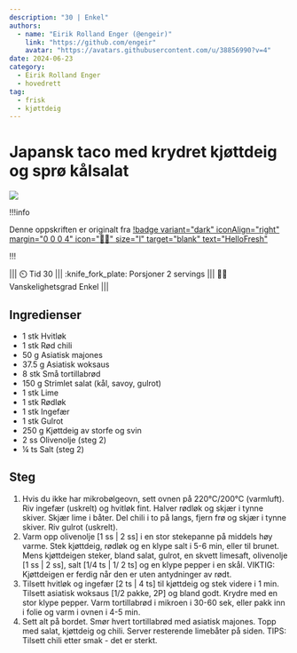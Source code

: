 ```yaml
---
description: "30 | Enkel"
authors:
  - name: "Eirik Rolland Enger (@engeir)"
    link: "https://github.com/engeir"
    avatar: "https://avatars.githubusercontent.com/u/38856990?v=4"
date: 2024-06-23
category:
  - Eirik Rolland Enger
  - hovedrett
tag:
  - frisk
  - kjøttdeig
---
```


# Japansk taco med krydret kjøttdeig og sprø kålsalat

![](/static/japansk-taco-med-krydret-kjottdeig-og-spro-kalsalat/japansk-taco-med-krydret-kjottdeig-og-spro-kalsalat.webp)

!!!info

Denne oppskriften er originalt fra
[!badge variant="dark" iconAlign="right" margin="0 0 0 4" icon=":cook:" size="l" target="blank" text="HelloFresh"](https://www.hellofresh.no/recipes/japansk-taco-65e08722acc901eff8e7bf02)

!!!

<!-- dprint-ignore-start -->
||| :timer_clock: Tid
30
||| :knife_fork_plate: Porsjoner
2 servings
||| :cook: Vanskelighetsgrad
Enkel
|||
<!-- dprint-ignore-end -->

## Ingredienser

- 1 stk Hvitløk
- 1 stk Rød chili
- 50 g Asiatisk majones
- 37.5 g Asiatisk woksaus
- 8 stk Små tortillabrød
- 150 g Strimlet salat (kål, savoy, gulrot)
- 1 stk Lime
- 1 stk Rødløk
- 1 stk Ingefær
- 1 stk Gulrot
- 250 g Kjøttdeig av storfe og svin
- 2 ss Olivenolje (steg 2)
- ¼ ts Salt (steg 2)

## Steg

1. Hvis du ikke har mikrobølgeovn, sett ovnen på 220°C/200°C (varmluft). Riv ingefær (uskrelt) og hvitløk fint. Halver rødløk og skjær i tynne skiver. Skjær lime i båter. Del chili i to på langs, fjern frø og skjær i tynne skiver. Riv gulrot (uskrelt).
2. Varm opp olivenolje [1 ss | 2 ss] i en stor stekepanne på middels høy varme. Stek kjøttdeig, rødløk og en klype salt i 5-6 min, eller til brunet. Mens kjøttdeigen steker, bland salat, gulrot, en skvett limesaft, olivenolje [1 ss | 2 ss], salt [1/4 ts | 1/ 2 ts] og en klype pepper i en skål. VIKTIG: Kjøttdeigen er ferdig når den er uten antydninger av rødt.
3. Tilsett hvitløk og ingefær [2 ts | 4 ts] til kjøttdeig og stek videre i 1 min. Tilsett asiatisk woksaus [1/2 pakke, 2P] og bland godt. Krydre med en stor klype pepper. Varm tortillabrød i mikroen i 30-60 sek, eller pakk inn i folie og varm i ovnen i 4-5 min.
4. Sett alt på bordet. Smør hvert tortillabrød med asiatisk majones. Topp med salat, kjøttdeig og chili. Server resterende limebåter på siden. TIPS: Tilsett chili etter smak - det er sterkt.

<script type="application/ld+json">
{
  "author": {
    "@type": "Person",
    "name": "HelloFresh",
    "url": "https://www.hellofresh.no/recipes/japansk-taco-65e08722acc901eff8e7bf02"
  },
  "image": "https://img.hellofresh.com/f_auto,fl_lossy,h_640,q_auto,w_1200/hellofresh_s3/image/HF220621_R01_W31_SE_R12344157-15_MB_Main_low-0f8d47ec.jpg",
  "site_name": "HelloFresh",
  "@context": "https://schema.org",
  "@type": "Recipe",
  "recipeCategory": "",
  "cookTime": 15,
  "recipeCuisine": "Japanske",
  "publisher": {
    "@type": "Organization",
    "name": "hellofresh.com"
  },
  "recipeIngredient": [
    "1 stk Hvitløk",
    "1 stk Rød chili",
    "50 g Asiatisk majones",
    "37.5 g Asiatisk woksaus",
    "8 stk Små tortillabrød",
    "150 g Strimlet salat (kål, savoy, gulrot)",
    "1 stk Lime",
    "1 stk Rødløk",
    "1 stk Ingefær",
    "1 stk Gulrot",
    "250 g Kjøttdeig av storfe og svin",
    "2 ss Olivenolje (steg 2)",
    "¼ ts Salt (steg 2)"
  ],
  "recipeInstructions": [
    {
      "@type": "HowToStep",
      "text": "Hvis du ikke har mikrobølgeovn, sett ovnen på 220°C/200°C (varmluft). Riv ingefær (uskrelt) og hvitløk fint. Halver rødløk og skjær i tynne skiver. Skjær lime i båter. Del chili i to på langs, fjern frø og skjær i tynne skiver. Riv gulrot (uskrelt)."
    },
    {
      "@type": "HowToStep",
      "text": "Varm opp olivenolje [1 ss | 2 ss] i en stor stekepanne på middels høy varme. Stek kjøttdeig, rødløk og en klype salt i 5-6 min, eller til brunet. Mens kjøttdeigen steker, bland salat, gulrot, en skvett limesaft, olivenolje [1 ss | 2 ss], salt [1/4 ts | 1/ 2 ts] og en klype pepper i en skål. VIKTIG: Kjøttdeigen er ferdig når den er uten antydninger av rødt."
    },
    {
      "@type": "HowToStep",
      "text": "Tilsett hvitløk og ingefær [2 ts | 4 ts] til kjøttdeig og stek videre i 1 min. Tilsett asiatisk woksaus [1/2 pakke, 2P] og bland godt. Krydre med en stor klype pepper. Varm tortillabrød i mikroen i 30-60 sek, eller pakk inn i folie og varm i ovnen i 4-5 min."
    },
    {
      "@type": "HowToStep",
      "text": "Sett alt på bordet. Smør hvert tortillabrød med asiatisk majones. Topp med salat, kjøttdeig og chili. Server resterende limebåter på siden. TIPS: Tilsett chili etter smak - det er sterkt."
    }
  ],
  "inLanguage": "nb-NO",
  "nutrition": {
    "@type": "NutritionInformation",
    "calories": "982 kcal",
    "fatContent": "60.2 g",
    "saturatedFatContent": "13.4 g",
    "carbohydrateContent": "71.6 g",
    "sugarContent": "15.6 g",
    "proteinContent": "31.2 g",
    "sodiumContent": "0 mg",
    "servingSize": "511"
  },
  "prepTime": 15,
  "name": "Japansk taco med krydret kjøttdeig og sprø kålsalat",
  "totalTime": 30,
  "recipeYield": "2 servings",
  "pattern": "japansk-taco-med-krydret-kjottdeig-og-spro-kalsalat"
}
</script>
